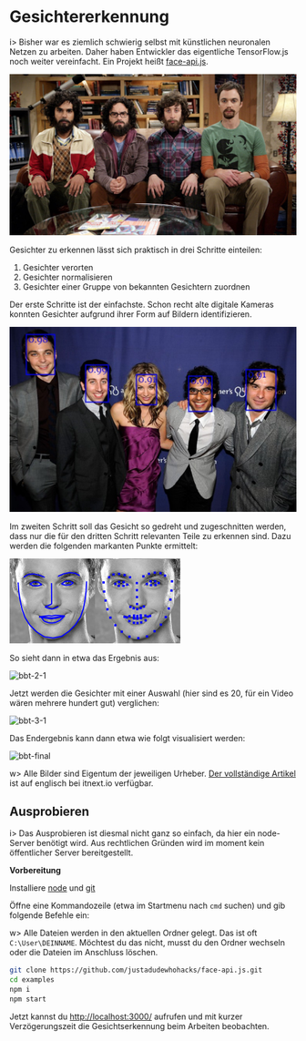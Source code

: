 # Gesichtererkennung

i> Bisher war es ziemlich schwierig selbst mit künstlichen neuronalen Netzen zu arbeiten. Daher haben Entwickler das eigentliche TensorFlow.js noch weiter vereinfacht. Ein Projekt heißt [face-api.js](https://github.com/justadudewhohacks/face-api.js). 

![bbt-0](img/bbt-0.jpeg)

Gesichter zu erkennen lässt sich praktisch in drei Schritte einteilen:

1. Gesichter verorten
2. Gesichter normalisieren
3. Gesichter einer Gruppe von bekannten Gesichtern zuordnen

Der erste Schritte ist der einfachste. Schon recht alte digitale Kameras konnten Gesichter aufgrund ihrer Form auf Bildern identifizieren.

![bbt-1](img/bbt-1.jpeg)

Im zweiten Schritt soll das Gesicht so gedreht und zugeschnitten werden, dass nur die für den dritten Schritt relevanten Teile zu erkennen sind. Dazu werden die folgenden markanten Punkte ermittelt:

![bbt-2](img/bbt-2.png)

So sieht dann in etwa das Ergebnis aus:

![bbt-2-1](img/bbt-2-1.png)

Jetzt werden die Gesichter mit einer Auswahl (hier sind es 20, für ein Video wären mehrere hundert gut) verglichen:

![bbt-3-1](img/bbt-3-1.png)

Das Endergebnis kann dann etwa wie folgt visualisiert werden:

![bbt-final](img/bbt-final.png)

w> Alle Bilder sind Eigentum der jeweiligen Urheber. [Der vollständige Artikel](https://itnext.io/face-api-js-javascript-api-for-face-recognition-in-the-browser-with-tensorflow-js-bcc2a6c4cf07) ist auf englisch bei itnext.io verfügbar.



## Ausprobieren

i> Das Ausprobieren ist diesmal nicht ganz so einfach, da hier ein node-Server benötigt wird. Aus rechtlichen Gründen wird im moment kein öffentlicher Server bereitgestellt.

**Vorbereitung**

Installiere [node](https://nodejs.org/de/) und [git](https://git-scm.com/downloads)

Öffne eine Kommandozeile (etwa im Startmenu nach `cmd` suchen) und gib folgende Befehle ein:

w> Alle Dateien werden in den aktuellen Ordner gelegt. Das ist oft `C:\User\DEINNAME`. Möchtest du das nicht, musst du den Ordner wechseln oder die Dateien im Anschluss löschen.

```bash
git clone https://github.com/justadudewhohacks/face-api.js.git
cd examples
npm i
npm start
```

Jetzt kannst du <http://localhost:3000/> aufrufen und mit kurzer Verzögerungszeit die Gesichtserkennung beim Arbeiten beobachten.